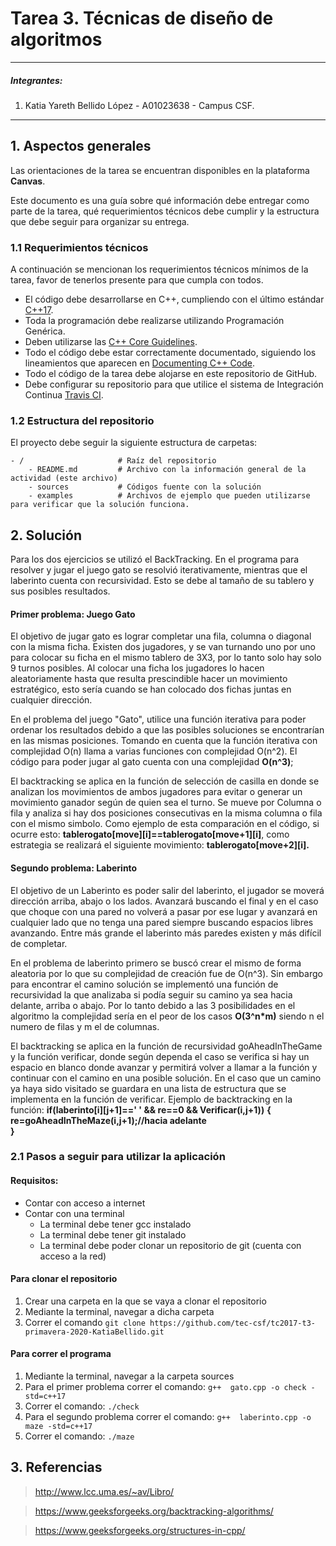 # Tarea 3. Técnicas de diseño de algoritmos

---

##### Integrantes:
1. Katia Yareth Bellido López - A01023638 - Campus CSF.

---
## 1. Aspectos generales

Las orientaciones de la tarea se encuentran disponibles en la plataforma **Canvas**.

Este documento es una guía sobre qué información debe entregar como parte de la tarea, qué requerimientos técnicos debe cumplir y la estructura que debe seguir para organizar su entrega.


### 1.1 Requerimientos técnicos

A continuación se mencionan los requerimientos técnicos mínimos de la tarea, favor de tenerlos presente para que cumpla con todos.

* El código debe desarrollarse en C++, cumpliendo con el último estándar [C++17](https://isocpp.org/std/the-standard).
* Toda la programación debe realizarse utilizando Programación Genérica.
* Deben utilizarse las [C++ Core Guidelines](https://github.com/isocpp/CppCoreGuidelines/blob/master/CppCoreGuidelines.md).
* Todo el código debe estar correctamente documentado, siguiendo los lineamientos que aparecen en [Documenting C++ Code](https://developer.lsst.io/cpp/api-docs.html).
* Todo el código de la tarea debe alojarse en este repositorio de GitHub.
* Debe configurar su repositorio para que utilice el sistema de Integración Continua [Travis CI](https://travis-ci.org/).

### 1.2 Estructura del repositorio

El proyecto debe seguir la siguiente estructura de carpetas:
```
- / 			        # Raíz del repositorio
    - README.md			# Archivo con la información general de la actividad (este archivo)
    - sources  			# Códigos fuente con la solución
    - examples			# Archivos de ejemplo que pueden utilizarse para verificar que la solución funciona.
```

## 2. Solución

Para los dos ejercicios se utilizó el BackTracking. En el programa para resolver y jugar el juego gato se resolvió iterativamente, mientras que el laberinto cuenta con recursividad. Esto se debe al tamaño de su tablero y sus posibles resultados. 

#### Primer problema: Juego Gato

El objetivo de jugar gato es lograr completar una fila, columna o diagonal con la misma ficha. Existen dos jugadores, y se van turnando uno por uno para colocar su ficha en el mismo tablero de 3X3, por lo tanto solo hay solo 9 turnos posibles. Al colocar una ficha los jugadores lo hacen aleatoriamente hasta que resulta prescindible hacer un movimiento estratégico, esto sería cuando se han colocado dos fichas juntas en cualquier dirección.

En el problema del juego "Gato", utilice una función iterativa para poder ordenar los resultados debido a que las posibles soluciones se encontrarían en las mismas posiciones. Tomando en cuenta que la función iterativa con complejidad O(n) llama a varias funciones con complejidad O(n^2). El código para poder jugar al gato cuenta con una complejidad **O(n^3)**;

El backtracking se aplica en la función de selección de casilla en donde se analizan los movimientos de ambos jugadores para evitar o generar un movimiento ganador según de quien sea el turno. Se mueve por Columna o fila y analiza si hay dos posiciones consecutivas en la misma columna o fila con el mismo simbolo. Como ejemplo de esta comparación en el código, si ocurre esto: **tablerogato[move][i]==tablerogato[move+1][i]**, como estrategia se realizará el siguiente movimiento: **tablerogato[move+2][i].**

#### Segundo problema: Laberinto

El objetivo de un Laberinto es poder salir del laberinto, el jugador se moverá dirección arriba, abajo o los lados. Avanzará buscando el final y en el caso que choque con una pared no volverá a pasar por ese lugar y avanzará en cualquier lado que no tenga una pared siempre buscando espacios libres avanzando. Entre más grande el laberinto más paredes existen y más difícil de completar.  

En el problema de laberinto primero se buscó crear el mismo de forma aleatoria por lo que su complejidad de creación fue de O(n^3). Sin embargo para encontrar el camino solución se implementó una función de recursividad la que analizaba si podía seguir su camino ya sea hacia delante, arriba o abajo. Por lo tanto debido a las 3 posibilidades en el algoritmo la complejidad sería en el peor de los casos **O(3^n*m)** siendo n el numero de filas y m el de columnas. 

El backtracking se aplica en la función de recursividad goAheadInTheGame y la función verificar, donde según dependa el caso se verifica si hay un espacio en blanco donde avanzar y permitirá volver a llamar a la función y continuar con el camino en una posible solución. En el caso que un camino ya haya sido visitado se guardara en una lista de estructura que se implementa en la función de verificar. Ejemplo de backtracking en la función: 
    **if(laberinto[i][j+1]==' ' && re==0 && Verificar(i,j+1))**
    **{**
        **re=goAheadInTheMaze(i,j+1);//hacia adelante**    
    **}**

### 2.1 Pasos a seguir para utilizar la aplicación

#### Requisitos:

* Contar con acceso a internet
* Contar con una terminal
	* La terminal debe tener gcc instalado
	* La terminal debe tener git instalado
	* La terminal debe poder clonar un repositorio de git (cuenta con acceso a la red)

#### Para clonar el repositorio
1. Crear una carpeta en la que se vaya a clonar el repositorio
2. Mediante la terminal, navegar a dicha carpeta
3. Correr el comando `git clone https://github.com/tec-csf/tc2017-t3-primavera-2020-KatiaBellido.git`

#### Para correr el programa
1. Mediante la terminal, navegar a la carpeta sources
2. Para el primer problema correr el comando: `g++  gato.cpp -o check -std=c++17`
3. Correr el comando: `./check`
4. Para el segundo problema correr el comando: `g++  laberinto.cpp -o maze -std=c++17`
5. Correr el comando: `./maze`

## 3. Referencias

> http://www.lcc.uma.es/~av/Libro/

> https://www.geeksforgeeks.org/backtracking-algorithms/

> https://www.geeksforgeeks.org/structures-in-cpp/
